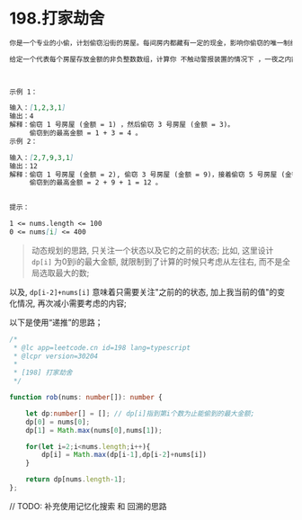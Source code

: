 # 198.打家劫舍


```md
你是一个专业的小偷，计划偷窃沿街的房屋。每间房内都藏有一定的现金，影响你偷窃的唯一制约因素就是相邻的房屋装有相互连通的防盗系统，如果两间相邻的房屋在同一晚上被小偷闯入，系统会自动报警。

给定一个代表每个房屋存放金额的非负整数数组，计算你 不触动警报装置的情况下 ，一夜之内能够偷窃到的最高金额。

 

示例 1：

输入：[1,2,3,1]
输出：4
解释：偷窃 1 号房屋 (金额 = 1) ，然后偷窃 3 号房屋 (金额 = 3)。
     偷窃到的最高金额 = 1 + 3 = 4 。
示例 2：

输入：[2,7,9,3,1]
输出：12
解释：偷窃 1 号房屋 (金额 = 2), 偷窃 3 号房屋 (金额 = 9)，接着偷窃 5 号房屋 (金额 = 1)。
     偷窃到的最高金额 = 2 + 9 + 1 = 12 。
 

提示：

1 <= nums.length <= 100
0 <= nums[i] <= 400
```

> 动态规划的思路, 只关注一个状态以及它的之前的状态;
比如, 这里设计`dp[i]` 为0到i的最大金额, 就限制到了计算的时候只考虑从左往右, 而不是全局选取最大的数;

以及, `dp[i-2]+nums[i]` 意味着只需要关注"之前的的状态, 加上我当前的值"的变化情况, 再次减小需要考虑的内容;

以下是使用“递推”的思路；

```ts
/*
 * @lc app=leetcode.cn id=198 lang=typescript
 * @lcpr version=30204
 *
 * [198] 打家劫舍
 */

function rob(nums: number[]): number {

    let dp:number[] = []; // dp[i]指到第i个数为止能偷到的最大金额;
    dp[0] = nums[0];
    dp[1] = Math.max(nums[0],nums[1]);

    for(let i=2;i<nums.length;i++){
        dp[i] = Math.max(dp[i-1],dp[i-2]+nums[i])
    }

    return dp[nums.length-1];
};
```

// TODO: 补充使用记忆化搜索 和 回溯的思路